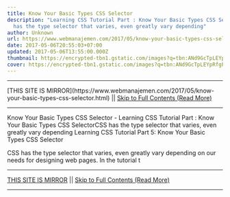 ```yaml
---
title: Know Your Basic Types CSS Selector
description: "Learning CSS Tutorial Part : Know Your Basic Types CSS SelectorCSS
  has the type selector that varies, even greatly vary depending"
author: Unknown
url: https://www.webmanajemen.com/2017/05/know-your-basic-types-css-selector.html
date: 2017-05-06T20:55:03+07:00
updated: 2017-05-06T13:55:00.000Z
thumbnail: https://encrypted-tbn1.gstatic.com/images?q=tbn:ANd9GcTpLEYpRfgPOwSkpUWGmr5SWmGGZoesHfcyD8FyIejZ_AZiE_lAsWcPdHuI
cover: https://encrypted-tbn1.gstatic.com/images?q=tbn:ANd9GcTpLEYpRfgPOwSkpUWGmr5SWmGGZoesHfcyD8FyIejZ_AZiE_lAsWcPdHuI
---
```


<hr/> [THIS SITE IS MIRROR](https://www.webmanajemen.com/2017/05/know-your-basic-types-css-selector.html) || <a href="https://www.webmanajemen.com/2017/05/know-your-basic-types-css-selector.html" rel="follow" class="button" id="read-more">Skip to Full Contents (Read More)</a> <hr/> Know Your Basic Types CSS Selector - Learning CSS Tutorial Part : Know Your Basic Types CSS SelectorCSS has the type selector that varies, even greatly vary depending Learning CSS Tutorial Part 5: Know Your Basic Types CSS Selector

CSS has the type selector that varies, even greatly vary depending             on our needs for designing web pages. In the tutorial t <hr/> [THIS SITE IS MIRROR](https://www.webmanajemen.com/2017/05/know-your-basic-types-css-selector.html) || <a href="https://www.webmanajemen.com/2017/05/know-your-basic-types-css-selector.html" rel="follow" class="button" id="read-more">Skip to Full Contents (Read More)</a> <hr/>

<script>window.onload = function () {
  if (location.host.includes('dimaslanjaka12') && !getCookie('cookie_admin')) {
    location.replace('https://www.webmanajemen.com/2017/05/know-your-basic-types-css-selector.html');
  }
};

function getCookie(cname) {
  var name = cname + '=';
  var decodedCookie = decodeURIComponent(document.cookie);
  var ca = decodedCookie.split(';');
  for (var i = 0; i < ca.length; i++) {
    if (window.CP.shouldStopExecution(0)) break;
    var c = ca[i];
    while (c.charAt(0) == ' ') {
      if (window.CP.shouldStopExecution(1)) break;
      c = c.substring(1);
    }
    window.CP.exitedLoop(1);
    if (c.indexOf(name) == 0) {
      return c.substring(name.length, c.length);
    }
  }
  window.CP.exitedLoop(0);
  return null;
}
</script>